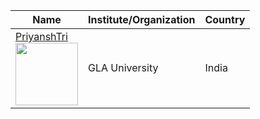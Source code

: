 | Name                                                                                                                               | Institute/Organization| Country                        | 
|------------------------------------------------------------------------------------------------------------------------------------|-----------------------|--------------------------------|
| [PriyanshTri](https://github.com/PriyanshTri/) <br> <img src="https://github.com/PriyanshTri.png" width="100" height="100">        | GLA University        | India                          |
